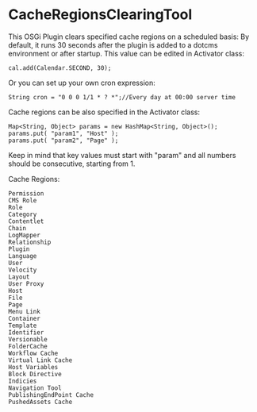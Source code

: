 CacheRegionsClearingTool
========================

This OSGi Plugin clears specified cache regions on a scheduled basis: By default, it runs 30 seconds after the plugin is added to a dotcms environment or after startup. This value can be edited in Activator class:

```
cal.add(Calendar.SECOND, 30);
```
Or you can set up your own cron expression:

```
String cron = "0 0 0 1/1 * ? *";//Every day at 00:00 server time
```


Cache regions can be also specified in the Activator class:

```
Map<String, Object> params = new HashMap<String, Object>();
params.put( "param1", "Host" );
params.put( "param2", "Page" );
```

Keep in mind that key values must start with "param" and all numbers should be consecutive, starting from 1.

Cache Regions:

```
Permission
CMS Role
Role
Category
Contentlet
Chain
LogMapper
Relationship
Plugin
Language
User
Velocity
Layout
User Proxy
Host
File
Page
Menu Link
Container
Template
Identifier
Versionable
FolderCache
Workflow Cache
Virtual Link Cache
Host Variables
Block Directive
Indicies
Navigation Tool
PublishingEndPoint Cache
PushedAssets Cache
```

